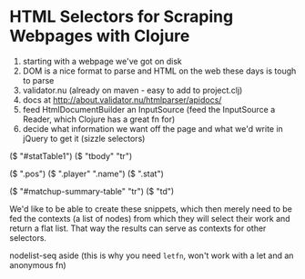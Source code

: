 # HTML Selectors for Scraping Webpages with Clojure

1. starting with a webpage we've got on disk
2. DOM is a nice format to parse and HTML on the web these days is tough to parse
3. validator.nu (already on maven - easy to add to project.clj)
4. docs at http://about.validator.nu/htmlparser/apidocs/
5. feed HtmlDocumentBuilder an InputSource (feed the InputSource a Reader, which Clojure has a great fn for)
6. decide what information we want off the page and what we'd write in jQuery to get it (sizzle selectors)

($ "#statTable1")
($ "tbody" "tr")

($ ".pos")
($ ".player" ".name")
($ ".stat")

($ "#matchup-summary-table" "tr")
($ "td")

We'd like to be able to create these snippets, which then merely need to be fed the contexts (a list of nodes) from which they will select their work and return a flat list.  That way the results can serve as contexts for other selectors.

nodelist-seq aside (this is why you need `letfn`, won't work with a let and an anonymous fn)

